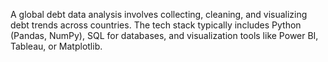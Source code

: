 A global debt data analysis involves collecting, cleaning, and visualizing debt trends across countries. The tech stack typically includes Python (Pandas, NumPy), SQL for databases, and visualization tools like Power BI, Tableau, or Matplotlib.
